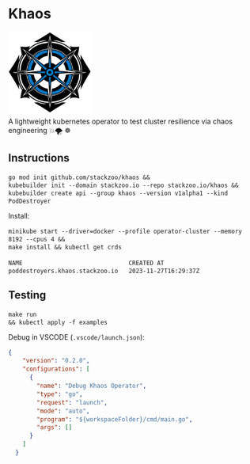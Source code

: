 # Khaos
<img src="docs/images/klogo.png" alt="logo" width="170" height="170">  
<br/>
A lightweight kubernetes operator to test cluster resilience via chaos engineering 💥🌪 ☸️

## Instructions
```console
go mod init github.com/stackzoo/khaos && 
kubebuilder init --domain stackzoo.io --repo stackzoo.io/khaos &&
kubebuilder create api --group khaos --version v1alpha1 --kind PodDestroyer
```   

Install:
```console
minikube start --driver=docker --profile operator-cluster --memory 8192 --cpus 4 && 
make install && kubectl get crds

NAME                              CREATED AT
poddestroyers.khaos.stackzoo.io   2023-11-27T16:29:37Z
```  

## Testing
  
```console
make run
&& kubectl apply -f examples
```  

Debug in VSCODE (`.vscode/launch.json`):
```json
{
    "version": "0.2.0",
    "configurations": [
      {
        "name": "Debug Khaos Operator",
        "type": "go",
        "request": "launch",
        "mode": "auto",
        "program": "${workspaceFolder}/cmd/main.go",
        "args": []
      }
    ]
  }
```   




